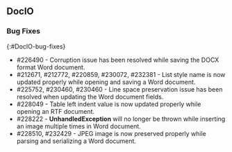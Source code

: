 ## DocIO

### Bug Fixes
{:#DocIO-bug-fixes}

* \#226490 - Corruption issue has been resolved while saving the DOCX format Word document.
* \#212671, \#212772, \#220859, \#230072, \#232381 - List style name is now updated properly while opening and saving a Word document.
* \#225752, \#230460, \#230460 - Line space preservation issue has been resolved when updating the Word document fields.
* \#228049 - Table left indent value is now updated properly while opening an RTF document.
* \#228222 - **UnhandledException** will no longer be thrown while inserting an image multiple times in Word document.
* \#228510, \#232429 - JPEG image is now preserved properly while parsing and serializing a Word document.



